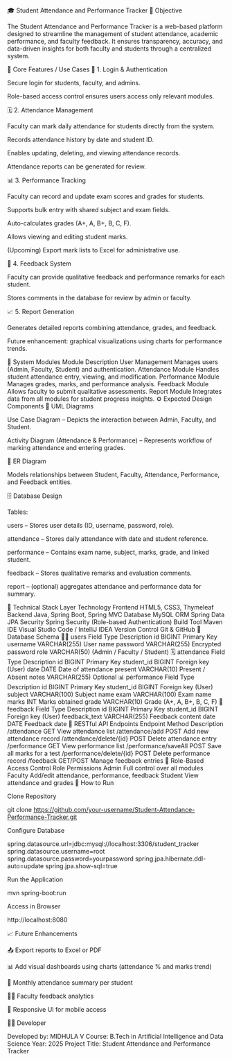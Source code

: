 🎓 Student Attendance and Performance Tracker
🧭 Objective

The Student Attendance and Performance Tracker is a web-based platform designed to streamline the management of student attendance, academic performance, and faculty feedback.
It ensures transparency, accuracy, and data-driven insights for both faculty and students through a centralized system.

🧩 Core Features / Use Cases
🔐 1. Login & Authentication

Secure login for students, faculty, and admins.

Role-based access control ensures users access only relevant modules.

🗓️ 2. Attendance Management

Faculty can mark daily attendance for students directly from the system.

Records attendance history by date and student ID.

Enables updating, deleting, and viewing attendance records.

Attendance reports can be generated for review.

📊 3. Performance Tracking

Faculty can record and update exam scores and grades for students.

Supports bulk entry with shared subject and exam fields.

Auto-calculates grades (A+, A, B+, B, C, F).

Allows viewing and editing student marks.

(Upcoming) Export mark lists to Excel for administrative use.

💬 4. Feedback System

Faculty can provide qualitative feedback and performance remarks for each student.

Stores comments in the database for review by admin or faculty.

📈 5. Report Generation

Generates detailed reports combining attendance, grades, and feedback.

Future enhancement: graphical visualizations using charts for performance trends.

🧠 System Modules
Module	Description
User Management	Manages users (Admin, Faculty, Student) and authentication.
Attendance Module	Handles student attendance entry, viewing, and modification.
Performance Module	Manages grades, marks, and performance analysis.
Feedback Module	Allows faculty to submit qualitative assessments.
Report Module	Integrates data from all modules for student progress insights.
⚙️ Expected Design Components
🧩 UML Diagrams

Use Case Diagram – Depicts the interaction between Admin, Faculty, and Student.

Activity Diagram (Attendance & Performance) – Represents workflow of marking attendance and entering grades.

🧬 ER Diagram

Models relationships between Student, Faculty, Attendance, Performance, and Feedback entities.

🗄️ Database Design

Tables:

users – Stores user details (ID, username, password, role).

attendance – Stores daily attendance with date and student reference.

performance – Contains exam name, subject, marks, grade, and linked student.

feedback – Stores qualitative remarks and evaluation comments.

report – (optional) aggregates attendance and performance data for summary.

🧰 Technical Stack
Layer	Technology
Frontend	HTML5, CSS3, Thymeleaf
Backend	Java, Spring Boot, Spring MVC
Database	MySQL
ORM	Spring Data JPA
Security	Spring Security (Role-based Authentication)
Build Tool	Maven
IDE	Visual Studio Code / IntelliJ IDEA
Version Control	Git & GitHub
🧱 Database Schema
🧑‍🎓 users
Field	Type	Description
id	BIGINT	Primary Key
username	VARCHAR(255)	User name
password	VARCHAR(255)	Encrypted password
role	VARCHAR(50)	(Admin / Faculty / Student)
🗓️ attendance
Field	Type	Description
id	BIGINT	Primary Key
student_id	BIGINT	Foreign key (User)
date	DATE	Date of attendance
present	VARCHAR(10)	Present / Absent
notes	VARCHAR(255)	Optional
📊 performance
Field	Type	Description
id	BIGINT	Primary Key
student_id	BIGINT	Foreign key (User)
subject	VARCHAR(100)	Subject name
exam	VARCHAR(100)	Exam name
marks	INT	Marks obtained
grade	VARCHAR(10)	Grade (A+, A, B+, B, C, F)
💬 feedback
Field	Type	Description
id	BIGINT	Primary Key
student_id	BIGINT	Foreign key (User)
feedback_text	VARCHAR(255)	Feedback content
date	DATE	Feedback date
🔗 RESTful API Endpoints
Endpoint	Method	Description
/attendance	GET	View attendance list
/attendance/add	POST	Add new attendance record
/attendance/delete/{id}	POST	Delete attendance entry
/performance	GET	View performance list
/performance/saveAll	POST	Save all marks for a test
/performance/delete/{id}	POST	Delete performance record
/feedback	GET/POST	Manage feedback entries
🧮 Role-Based Access Control
Role	Permissions
Admin	Full control over all modules
Faculty	Add/edit attendance, performance, feedback
Student	View attendance and grades
🧾 How to Run

Clone Repository

git clone https://github.com/your-username/Student-Attendance-Performance-Tracker.git


Configure Database

spring.datasource.url=jdbc:mysql://localhost:3306/student_tracker
spring.datasource.username=root
spring.datasource.password=yourpassword
spring.jpa.hibernate.ddl-auto=update
spring.jpa.show-sql=true


Run the Application

mvn spring-boot:run


Access in Browser

http://localhost:8080

📈 Future Enhancements

📤 Export reports to Excel or PDF

📊 Add visual dashboards using charts (attendance % and marks trend)

🧾 Monthly attendance summary per student

🧑‍🏫 Faculty feedback analytics

📱 Responsive UI for mobile access

👨‍💻 Developer

Developed by: MIDHULA V
Course: B.Tech in Artificial Intelligence and Data Science
Year: 2025
Project Title: Student Attendance and Performance Tracker